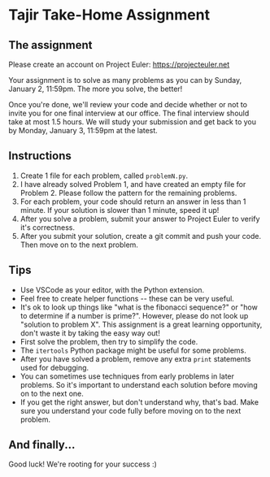 # Tajir Take-Home Assignment


## The assignment
Please create an account on Project Euler: https://projecteuler.net

Your assignment is to solve as many problems as you can by Sunday, January 2, 11:59pm. The more you solve, the better!

Once you're done, we'll review your code and decide whether or not to invite you for one final interview at our office. The final interview should take at most 1.5 hours. We will study your submission and get back to you by Monday, January 3, 11:59pm at the latest.


## Instructions
1. Create 1 file for each problem, called `problemN.py`.
2. I have already solved Problem 1, and have created an empty file for Problem 2. Please follow the pattern for the remaining problems.
3. For each problem, your code should return an answer in less than 1 minute. If your solution is slower than 1 minute, speed it up!
4. After you solve a problem, submit your answer to Project Euler to verify it's correctness.
5. After you submit your solution, create a git commit and push your code. Then move on to the next problem.


## Tips
- Use VSCode as your editor, with the Python extension.
- Feel free to create helper functions -- these can be very useful.
- It's ok to look up things like "what is the fibonacci sequence?" or "how to determine if a number is prime?". However, please do not look up "solution to problem X". This assignment is a great learning opportunity, don't waste it by taking the easy way out!
- First solve the problem, then try to simplify the code.
- The `itertools` Python package might be useful for some problems.
- After you have solved a problem, remove any extra `print` statements used for debugging.
- You can sometimes use techniques from early problems in later problems. So it's important to understand each solution before moving on to the next one.
- If you get the right answer, but don't understand why, that's bad. Make sure you understand your code fully before moving on to the next problem.


## And finally...
Good luck! We're rooting for your success :)
